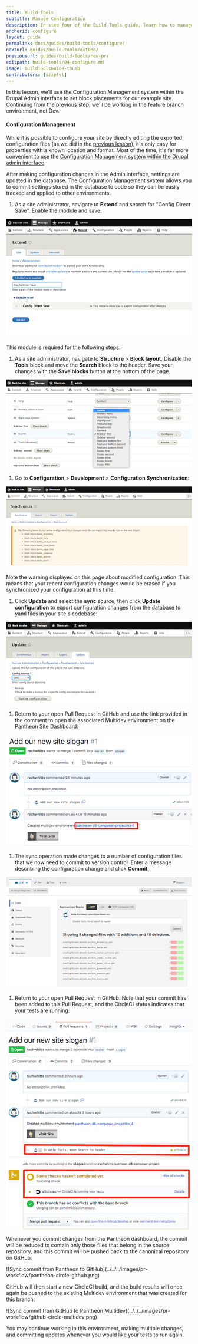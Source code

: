 ```yaml
---
title: Build Tools
subtitle: Manage Configuration
description: In step four of the Build Tools guide, learn how to manage your site configuration.
anchorid: configure
layout: guide
permalink: docs/guides/build-tools/configure/
nexturl: guides/build-tools/extend/
previousurl: guides/build-tools/new-pr/
editpath: build-tools/04-configure.md
image: buildToolsGuide-thumb
contributors: [szipfel]
---
```


In this lesson, we'll use the Configuration Management system within the Drupal Admin interface to set block placements for our example site. Continuing from the previous step, we'll be working in the feature branch environment, not Dev.

<Accordion title="Configuration Management" id="understand-config" icon="lightbulb">

#### Configuration Management
 While it is possible to configure your site by directly editing the exported configuration files (as we did in the [previous lesson](/guides/build-tools/new-pr/)), it's only easy for properties with a known location and format. Most of the time, it's far more convenient to use the [Configuration Management system within the Drupal admin interface](/drupal-8-configuration-management/).

After making configuration changes in the Admin interface, settings are updated in the database. The Configuration Management system allows you to commit settings stored in the database to code so they can be easily tracked and applied to other environments.

</Accordion>

1. As a site administrator, navigate to **Extend** and search for "Config Direct Save". Enable the module and save.

  ![Install Module Config Direct Save](../../../images/pr-workflow/install-module.png)

  This module is required for the following steps.

1. As a site administrator, navigate to **Structure** > **Block layout**. Disable the **Tools** block and move the **Search** block to the header. Save your changes with the **Save blocks** button at the bottom of the page.

  ![Block placements](../../../images/pr-workflow/block-placements.png)

1. Go to **Configuration** > **Development** > **Configuration Synchronization**:

  ![Configuration synchronization](../../../images/pr-workflow/configuration-synchronize-warning.png)

  Note the warning displayed on this page about modified configuration. This means that your recent configuration changes would be erased if you synchronized your configuration at this time.

1. Click **Update** and select the **sync** source, then click **Update configuration** to export configuration changes from the database to yaml files in your site's codebase:

  ![Update configuration](../../../images/pr-workflow/update-configuration.png)

1. Return to your open Pull Request in GitHub and use the link provided in the comment to open the associated Multidev environment on the Pantheon Site Dashboard:

  ![Visit multidev environment](../../../images/pr-workflow/visit-multidev.png)

1. The sync operation made changes to a number of configuration files that we now need to commit to version control. Enter a message describing the configuration change and click **Commit**:

  ![Commit exported config](../../../images/pr-workflow/commit-export.png)

1. Return to your open Pull Request in GitHub. Note that your commit has been added to this Pull Request, and the CircleCI status indicates that your tests are running:

  ![Commit exported config](../../../images/pr-workflow/commit-added.png)

Whenever you commit changes from the Pantheon dashboard, the commit will be reduced to contain only those files that belong in the source repository, and this commit will be pushed back to the canonical repository on GitHub:

<p class="text-center" >![Sync commit from Pantheon to GitHub](../../../images/pr-workflow/pantheon-circle-github.png)</p>

GitHub will then start a new CircleCI build, and the build results will once again be pushed to the existing Multidev environment that was created for this branch:

<p class="text-center" >![Sync commit from GitHub to Pantheon Multidev](../../../images/pr-workflow/github-circle-multidev.png)</p>

You may continue working in this environment, making multiple changes, and committing updates whenever you would like your tests to run again.
